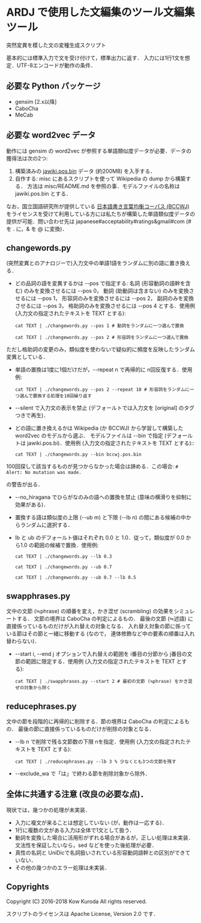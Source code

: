 # ARDJ で使用した文編集のツール文編集ツール
突然変異を模した文の変種生成スクリプト

基本的には標準入力で文を受け付けて，標準出力に返す．
入力には1行1文を想定．UTF-8エンコードが動作の条件．

## 必要な Python パッケージ
- gensim [2.x以降]
- CaboCha
- MeCab

## 必要な word2vec データ
動作には gensim の word2vec が参照する単語類似度データが必要．データの獲得法は次の2つ:

1. 構築済みの [jawiki.pos.bin](https://www.dropbox.com/s/h9hy87hjqn5v3xj/jawiki.pos.bin?dl=1) データ (約200MB) を入手する．
2. 自作する: misc にあるスクリプトを使って Wikipedia の dump から構築する．
方法は misc/README.md を参照の事．モデルファイルの名称は jawiki.pos.bin とする．

なお，国立国語研究所が提供している [日本語書き言葉均衡コーパス (BCCWJ)](http://pj.ninjal.ac.jp/corpus_center/bccwj/) をライセンスを受けて利用している方には私たちが構築した単語類似度データの提供が可能．問い合わせ先は japanese#acceptability#ratings&gmail#com (# を . に，& を @ に変換)．

## changewords.py
(突然変異とのアナロジーで)入力文中の単語1語をランダムに別の語に置き換える．

- どの品詞の語を変異するかは --pos で指定する:
名詞 (形容動詞の語幹を含む) のみを変換させるには --pos 0，
動詞 (助動詞は含まない) のみを変換させるには --pos 1，
形容詞のみを変換させるには --pos 2，
副詞のみを変換させるには --pos 3，
格助詞のみを変換させるには --pos 4 とする．使用例 (入力文の指定されたテキストを TEXT とする):

    ```
    cat TEXT | ./changewords.py --pos 1 # 動詞をランダムに一つ選んで置換
    ```
    ```
    cat TEXT | ./changewords.py --pos 2 # 形容詞をランダムに一つ選んで置換
    ```

ただし格助詞の変更のみ，類似度を使わないで疑似的に頻度を反映したランダム変異としている．

- 単語の置換は1度に1個だけだが，--repeat n で再帰的に n回反復する．使用例:

    ```
    cat TEXT | ./changewords.py --pos 2 --repeat 10 # 形容詞をランダムに一つ選んで置換する処理を10回繰り返す
    ```

- --silent で入力文の表示を禁止 (デフォールトでは入力文を [original] のタグつきで再生)．

- どの語に置き換えるかは Wikipedia (か BCCWJ) から学習して構築した word2vec のモデルから選ぶ．
モデルファイルは --bin で指定 (デフォールトは jawiki.pos.bi)．使用例 (入力文の指定されたテキストを TEXT とする)::

    ```
    cat TEXT | ./changewords.py --bin bccwj.pos.bin
    ```

100回探して該当するものが見つからなかった場合は諦める．この場合:
    ```
    # Alert: No mutation was made.
    ```

の警告が出る．

- --no_hiragana でひらがなのみの語への置換を禁止 (意味の横滑りを抑制に効果がある)．
- 置換する語は類似度の上限 (--ub m) と下限 (--lb n) の間にある候補の中からランダムに選択する．
- lb と ub のデフォールト値はそれぞれ 0.0 と 1.0．従って，類似度が 0.0 から1.0 の範囲の候補で置換．使用例:

    ```
    cat TEXT | ./changewords.py --lb 0.3
    ```
    ```
    cat TEXT | ./changewords.py --ub 0.7
    ```
    ```
    cat TEXT | ./changewords.py --ub 0.7 --lb 0.5
    ```

## swapphrases.py
文中の文節 (≒phrase) の順番を変え，かき混ぜ (scrambling) の効果をシミュレートする．
文節の境界は CaboCha の判定によるもの．
最後の文節 (≒述語) に直接係っているものだけが入れ替えの対象となる．
入れ替え対象の節に係っている節はその節と一緒に移動する (なので，
連体修飾など中の要素の順番は入れ替わらない)．

- --start i, --end j オプションで入れ替えの範囲を i番目の分節から j番目の文節の範囲に限定する．使用例 (入力文の指定されたテキストを TEXT とする):

    ```
    cat TEXT | ./swapphrases.py --start 2 # 最初の文節 (≒phrase) をかき混ぜの対象から除く
    ```

## reducephrases.py
文中の節を段階的に再帰的に削除する．節の境界は CaboCha の判定によるもの．
最後の節に直接係っているものだけが削除の対象となる．

- --lb n で削除で残る文節数の下限 nを指定．使用例 (入力文の指定されたテキストを TEXT とする):

    ```
    cat TEXT | ./reducephrases.py --lb 3 % 少なくとも3つの文節を残す
    ```

- --exclude_wa で「は」で終わる節を削除対象から除外．


## 全体に共通する注意 (改良の必要な点)．
現状では，幾つかの処理が未実装．

- 入力に複文が来ることは想定していない (が，動作は一応する)．
- 1行に複数の文がある入力は全体で1文として扱う．
- 動詞を変換した場合に活用形がずれる場合があるが，正しい処理は未実装．
文法性を保証したいなら，sed などを使った後処理が必要．
- 真性の名詞と UniDicで名詞扱いされている形容動詞語幹との区別ができていない．
- その他の幾つかのエラー処理は未実装．

## Copyrights
Copyright (C) 2016-2018 Kow Kuroda All rights reserved.

スクリプトのライセンスは Apache License, Version 2.0 です．
